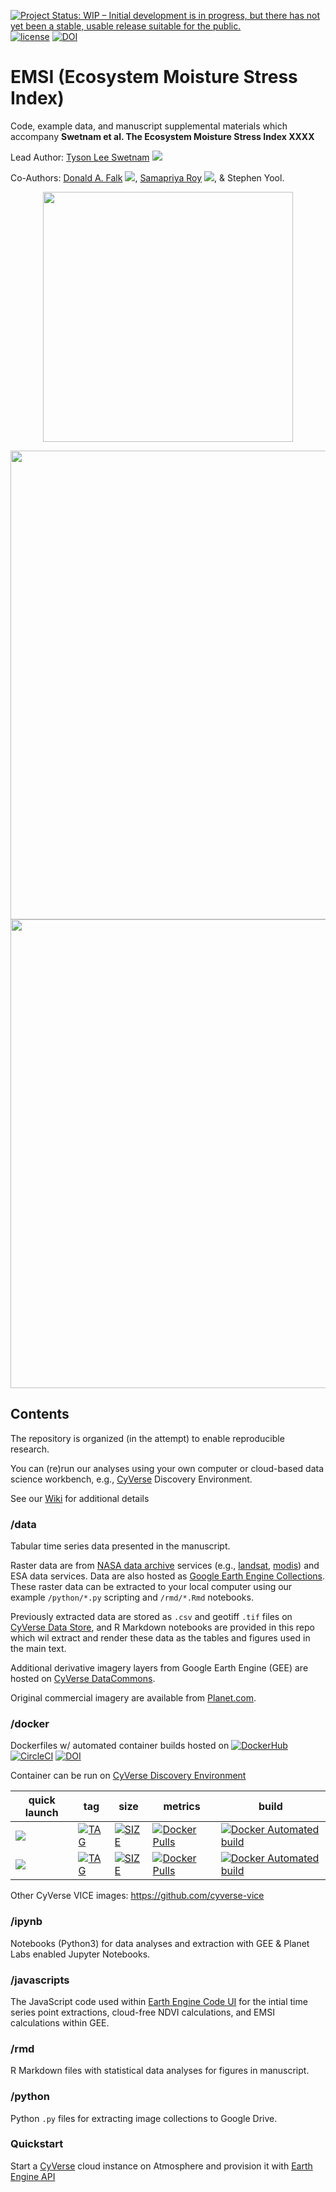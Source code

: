 [![Project Status: WIP – Initial development is in progress, but there has not yet been a stable, usable release suitable for the public.](https://www.repostatus.org/badges/latest/wip.svg)](https://www.repostatus.org/#wip) [![license](https://img.shields.io/badge/license-GPLv3-blue.svg)](https://opensource.org/licenses/GPL-3.0) [![DOI](https://zenodo.org/badge/116533015.svg)](https://zenodo.org/badge/latestdoi/116533015)
# EMSI (Ecosystem Moisture Stress Index)

Code, example data, and manuscript supplemental materials which accompany **Swetnam et al. The Ecosystem Moisture Stress Index XXXX**

Lead Author: [Tyson Lee Swetnam](http://tyson-swetnam.github.io/) [![](https://orcid.org/sites/default/files/images/orcid_16x16.png)](http://orcid.org/0000-0002-6639-7181)

Co-Authors: [Donald A. Falk](https://snre.arizona.edu/people/donald-falk) [![](https://orcid.org/sites/default/files/images/orcid_16x16.png)](http://orcid.org/0000-0003-3873-722X), [Samapriya Roy](https://samapriya.github.io/) [![](https://orcid.org/sites/default/files/images/orcid_16x16.png)](https://orcid.org/0000-0002-1527-2602), & Stephen Yool.

<p align="center"><img src="https://raw.githubusercontent.com/tyson-swetnam/emsi/master/images/fig1.svg" height=400></p>
<p><img src="https://raw.githubusercontent.com/tyson-swetnam/emsi/master/images/fig2.svg" height=750><img src="https://raw.githubusercontent.com/tyson-swetnam/emsi/master/images/fig3.svg" height=750></p>

## Contents

The repository is organized (in the attempt) to enable reproducible research. 

You can (re)run our analyses using your own computer or cloud-based data science workbench, e.g., [CyVerse](https://cyverse.org) Discovery Environment. 

See our [Wiki](https://github.com/tyson-swetnam/emsi/wiki) for additional details

### /data

Tabular time series data presented in the manuscript. 

Raster data are from [NASA data archive](https://earthdata.nasa.gov/earth-observation-data) services (e.g., [landsat](https://landsat.gsfc.nasa.gov/data/), [modis](https://modis.gsfc.nasa.gov/data/)) and ESA data services. Data are also hosted as [Google Earth Engine Collections](https://developers.google.com/earth-engine/datasets/). These raster data can be extracted to your local computer using our example `/python/*.py` scripting and `/rmd/*.Rmd` notebooks. 

Previously extracted data are stored as `.csv` and geotiff `.tif` files on [CyVerse Data Store](https://data.cyverse.org/dav-anon/tswetnam/emsi), and R Markdown notebooks are provided in this repo which wil extract and render these data as the tables and figures used in the main text.

Additional derivative imagery layers from Google Earth Engine (GEE) are hosted on [CyVerse DataCommons](http://datacommons.cyverse.org/). 

Original commercial imagery are available from [Planet.com](https://planet.com).

### /docker

Dockerfiles w/ automated container builds hosted on [![DockerHub](https://img.shields.io/badge/DockerHub-blue.svg?style=popout&logo=Docker)](https://hub.docker.com/r/cyversevice/rstudio-geospatial) [![CircleCI](https://circleci.com/gh/cyverse-vice/rstudio-geospatial.svg?style=svg)](https://circleci.com/gh/cyverse-vice/rstudio-geospatial) [![DOI](https://zenodo.org/badge/DOI/10.5281/zenodo.3246938.svg)](https://doi.org/10.5281/zenodo.3246938)

Container can be run on [CyVerse Discovery Environment](https://de.cyverse.org)

quick launch | tag | size | metrics | build | 
------------ | --- | ---- | ------- | ------|
<a href="https://de.cyverse.org/de/?type=quick-launch&quick-launch-id=12f25023-b6b1-4f23-bbcc-49f0295da8c4&app-id=07e2b2e6-becd-11e9-b524-008cfa5ae621" target="_blank"><img src="https://de.cyverse.org/Powered-By-CyVerse-blue.svg"></a> | [![TAG](https://images.microbadger.com/badges/version/cyversevice/rstudio-geospatial.svg)](https://microbadger.com/images/cyversevice/rstudio-geospatial) | [![SIZE](https://images.microbadger.com/badges/image/cyversevice/rstudio-geospatial.svg)](https://microbadger.com/images/cyversevice/rstudio-geospatial) | [![Docker Pulls](https://img.shields.io/docker/pulls/cyversevice/rstudio-geospatial?color=blue&logo=docker&logoColor=white)](https://hub.docker.com/r/cyversevice/rstudio-geospatial) | [![Docker Automated build](https://img.shields.io/docker/automated/cyversevice/rstudio-geospatial.svg)](https://hub.docker.com/r/cyversevice/rstudio-geospatial/builds) 
<a href="https://de.cyverse.org/de/?type=quick-launch&quick-launch-id=e7383172-dafd-42a2-b539-a67a9b65425e&app-id=6943b4f2-b663-11ea-92c5-008cfa5ae621" target="_blank"><img src="https://de.cyverse.org/Powered-By-CyVerse-blue.svg"></a> | [![TAG](https://images.microbadger.com/badges/version/cyversevice/rstudio-geospatial:3.6.3.svg)](https://microbadger.com/images/cyversevice/rstudio-geospatial:3.6.3) | [![SIZE](https://images.microbadger.com/badges/image/cyversevice/rstudio-geospatial:3.6.3.svg)](https://microbadger.com/images/cyversevice/rstudio-geospatial:3.6.3) | [![Docker Pulls](https://img.shields.io/docker/pulls/cyversevice/rstudio-geospatial?color=blue&logo=docker&logoColor=white)](https://hub.docker.com/r/cyversevice/rstudio-geospatial) | [![Docker Automated build](https://img.shields.io/docker/automated/cyversevice/rstudio-geospatial.svg)](https://hub.docker.com/r/cyversevice/rstudio-geospatial/builds) 

Other CyVerse VICE images: https://github.com/cyverse-vice 

### /ipynb

Notebooks (Python3) for data analyses and extraction with GEE & Planet Labs enabled Jupyter Notebooks.

### /javascripts

The JavaScript code used within [Earth Engine Code UI](https://code.earthengine.google.com/) for the intial time series point extractions, cloud-free NDVI calculations, and EMSI calculations within GEE.

### /rmd

R Markdown files with statistical data analyses for figures in manuscript. 

### /python

Python `.py` files for extracting image collections to Google Drive.

### Quickstart

Start a [CyVerse](https://cyverse.org) cloud instance on Atmosphere and provision it with [Earth Engine API](atmo.md)

